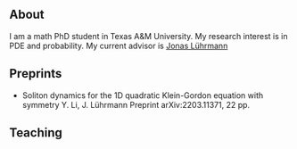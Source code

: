 ## About

I am a math PhD student in Texas A&M University. My research interest is in PDE and probability. My current advisor is [Jonas Lührmann](https://www.math.tamu.edu/~luhrmann/)

## Preprints
- Soliton dynamics for the 1D quadratic Klein-Gordon equation with symmetry
Y. Li, J. Lührmann
Preprint arXiv:2203.11371, 22 pp.

## Teaching

